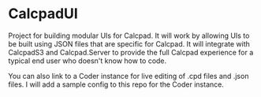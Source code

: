 # CalcpadUI
Project for building modular UIs for Calcpad. It will work by allowing UIs to be built using JSON files that are specific for Calcpad. It will integrate with CalcpadS3 and Calcpad.Server to provide the full Calcpad experience for a typical end user who doesn't know how to code.

You can also link to a Coder instance for live editing of .cpd files and .json files. I will add a sample config to this repo for the Coder instance.
